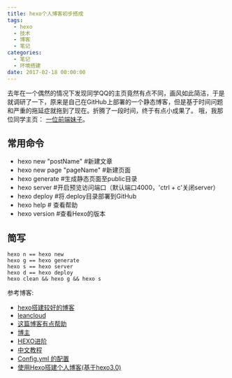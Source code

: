 ```yaml
---
title: hexo个人博客初步搭成
tags:
  - hexo
  - 技术
  - 博客
  - 笔记
categories:
  - 笔记
  - 环境搭建
date: 2017-02-18 00:00:00
---
```

去年在一个偶然的情况下发现同学QQ的主页竟然有点不同，画风如此简洁，于是就调研了一下，原来是自己在GitHub上部署的一个静态博客，但是基于时间问题和严重的拖延症就拖到了现在。折腾了一段时间，终于有点小成果了。
哦，我那位同学主页： [一位前端妹子](http://blog.oulafen.com/ )。
<!-- more -->
## 常用命令
- hexo new "postName" #新建文章
- hexo new page "pageName" #新建页面
- hexo generate #生成静态页面至public目录
- hexo server #开启预览访问端口（默认端口4000，'ctrl + c'关闭server）
- hexo deploy #将.deploy目录部署到GitHub
- hexo help  # 查看帮助
- hexo version  #查看Hexo的版本

## 简写
```
hexo n == hexo new
hexo g == hexo generate
hexo s == hexo server
hexo d == hexo deploy
hexo clean && hexo g && hexo s
```


参考博客:
- [hexo搭建较好的博客](https://www.jianshu.com/p/76ce3729746d)
- [leancloud](https://leancloud.cn/dashboard/applist.html#/apps)
- [这篇博客有点帮助](https://www.zhihu.com/question/21193762)
- [博主](http://tc9011.com/tags/Hexo/)
- [HEXO进阶](http://baixin.io/2016/06/HEXO_Advanced/)
- [中文教程](https://hexo.io/zh-cn/docs/index.html)
- [Config.yml 的配置](http://blog.csdn.net/xuezhisdc/article/details/53130383)
- [使用Hexo搭建个人博客(基于hexo3.0)](http://opiece.me/2015/04/09/hexo-guide/)

